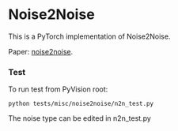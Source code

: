 # Noise2Noise

This is a PyTorch implementation of Noise2Noise. 

Paper: [noise2noise](https://arxiv.org/abs/1803.04189).

### Test
To run test from PyVision root:
```
python tests/misc/noise2noise/n2n_test.py
```
The noise type can be edited in n2n_test.py

